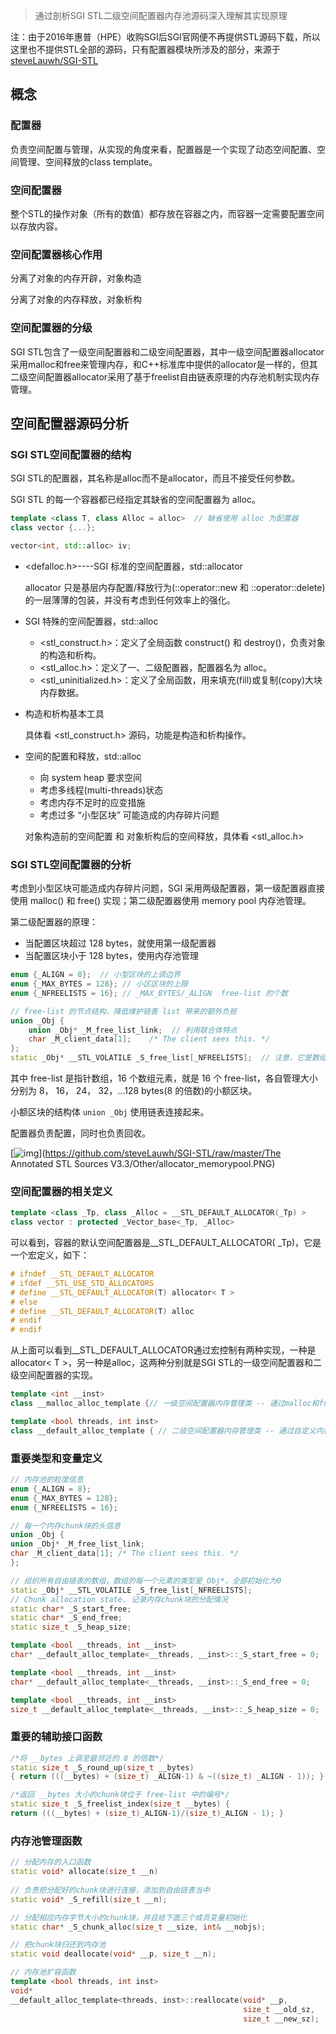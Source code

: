 > 通过剖析SGI STL二级空间配置器内存池源码深入理解其实现原理

注：由于2016年惠普（HPE）收购SGI后SGI官网便不再提供STL源码下载，所以这里也不提供STL全部的源码，只有配置器模块所涉及的部分，来源于[steveLauwh/SGI-STL](https://github.com/steveLauwh/SGI-STL)

## 概念

### 配置器

负责空间配置与管理，从实现的角度来看，配置器是一个实现了动态空间配置、空间管理、空间释放的class template。

### 空间配置器

整个STL的操作对象（所有的数值）都存放在容器之内，而容器一定需要配置空间以存放内容。

### 空间配置器核心作用

分离了对象的内存开辟，对象构造

分离了对象的内存释放，对象析构

### 空间配置器的分级

SGI STL包含了一级空间配置器和二级空间配置器，其中一级空间配置器allocator采用malloc和free来管理内存，和C++标准库中提供的allocator是一样的，但其二级空间配置器allocator采用了基于freelist自由链表原理的内存池机制实现内存管理。

## 空间配置器源码分析

### SGI STL空间配置器的结构

SGI STL的配置器，其名称是alloc而不是allocator，而且不接受任何参数。

SGI STL 的每一个容器都已经指定其缺省的空间配置器为 alloc。

```c++
template <class T, class Alloc = alloc>  // 缺省使用 alloc 为配置器
class vector {...};

vector<int, std::alloc> iv; 
```

- <defalloc.h>----SGI 标准的空间配置器，std::allocator

  allocator 只是基层内存配置/释放行为(::operator::new 和 ::operator::delete)的一层薄薄的包装，并没有考虑到任何效率上的强化。

- SGI 特殊的空间配置器，std::alloc

  - <stl_construct.h>：定义了全局函数 construct() 和 destroy()，负责对象的构造和析构。
  - <stl_alloc.h>：定义了一、二级配置器，配置器名为 alloc。
  - <stl_uninitialized.h>：定义了全局函数，用来填充(fill)或复制(copy)大块内存数据。

- 构造和析构基本工具

  具体看 <stl_construct.h> 源码，功能是构造和析构操作。

- 空间的配置和释放，std::alloc

  - 向 system heap 要求空间
  - 考虑多线程(multi-threads)状态
  - 考虑内存不足时的应变措施
  - 考虑过多 “小型区块” 可能造成的内存碎片问题

  对象构造前的空间配置 和 对象析构后的空间释放，具体看 <stl_alloc.h>

### SGI STL空间配置器的分析

考虑到小型区块可能造成内存碎片问题，SGI 采用两级配置器，第一级配置器直接使用 malloc() 和 free() 实现；第二级配置器使用 memory pool 内存池管理。

第二级配置器的原理：

- 当配置区块超过 128 bytes，就使用第一级配置器
- 当配置区块小于 128 bytes，使用内存池管理

```c++
enum {_ALIGN = 8};  // 小型区块的上调边界
enum {_MAX_BYTES = 128}; // 小区区块的上限
enum {_NFREELISTS = 16}; // _MAX_BYTES/_ALIGN  free-list 的个数

// free-list 的节点结构，降低维护链表 list 带来的额外负担
union _Obj {
    union _Obj* _M_free_list_link;  // 利用联合体特点
    char _M_client_data[1];    /* The client sees this. */
};
static _Obj* __STL_VOLATILE _S_free_list[_NFREELISTS];  // 注意，它是数组，每个数组元素包含若干相等的小额区块
```

其中 free-list 是指针数组，16 个数组元素，就是 16 个 free-list，各自管理大小分别为 8， 16， 24， 32，...128 bytes(8 的倍数)的小额区块。

小额区块的结构体 `union _Obj` 使用链表连接起来。

配置器负责配置，同时也负责回收。

[![img](https://github.com/steveLauwh/SGI-STL/raw/master/The%20Annotated%20STL%20Sources%20V3.3/Other/allocator_memorypool.PNG)](https://github.com/steveLauwh/SGI-STL/raw/master/The Annotated STL Sources V3.3/Other/allocator_memorypool.PNG)

### 空间配置器的相关定义

```c++
template <class _Tp, class _Alloc = __STL_DEFAULT_ALLOCATOR(_Tp) >
class vector : protected _Vector_base<_Tp, _Alloc>
```

可以看到，容器的默认空间配置器是__STL_DEFAULT_ALLOCATOR( _Tp)，它是一个宏定义，如下：

```c++
# ifndef __STL_DEFAULT_ALLOCATOR
# ifdef __STL_USE_STD_ALLOCATORS
# define __STL_DEFAULT_ALLOCATOR(T) allocator< T >
# else
# define __STL_DEFAULT_ALLOCATOR(T) alloc
# endif
# endif
```

从上面可以看到__STL_DEFAULT_ALLOCATOR通过宏控制有两种实现，一种是allocator< T >，另一种是alloc，这两种分别就是SGI STL的一级空间配置器和二级空间配置器的实现。

```c++
template <int __inst>
class __malloc_alloc_template {// 一级空间配置器内存管理类 -- 通过malloc和free管理内存
```

```c++
template <bool threads, int inst>
class __default_alloc_template { // 二级空间配置器内存管理类 -- 通过自定义内存池实现内存管理
```

### 重要类型和变量定义

```c++
// 内存池的粒度信息
enum {_ALIGN = 8};
enum {_MAX_BYTES = 128};
enum {_NFREELISTS = 16};
```

```c++
// 每一个内存chunk块的头信息
union _Obj {
union _Obj* _M_free_list_link;
char _M_client_data[1]; /* The client sees this. */
};
```

```c++
// 组织所有自由链表的数组，数组的每一个元素的类型是_Obj*，全部初始化为0
static _Obj* __STL_VOLATILE _S_free_list[_NFREELISTS];
// Chunk allocation state. 记录内存chunk块的分配情况
static char* _S_start_free;
static char* _S_end_free;
static size_t _S_heap_size;

template <bool __threads, int __inst>
char* __default_alloc_template<__threads, __inst>::_S_start_free = 0;

template <bool __threads, int __inst>
char* __default_alloc_template<__threads, __inst>::_S_end_free = 0;

template <bool __threads, int __inst>
size_t __default_alloc_template<__threads, __inst>::_S_heap_size = 0;
```

### 重要的辅助接口函数

```c++
/*将 __bytes 上调至最邻近的 8 的倍数*/
static size_t _S_round_up(size_t __bytes)
{ return (((__bytes) + (size_t) _ALIGN-1) & ~((size_t) _ALIGN - 1)); }
```

```c++
/*返回 __bytes 大小的chunk块位于 free-list 中的编号*/
static size_t _S_freelist_index(size_t __bytes) {
return (((__bytes) + (size_t)_ALIGN-1)/(size_t)_ALIGN - 1); }
```

### 内存池管理函数

```c++
// 分配内存的入口函数
static void* allocate(size_t __n)
    
// 负责把分配好的chunk块进行连接，添加到自由链表当中
static void* _S_refill(size_t __n);

// 分配相应内存字节大小的chunk块，并且给下面三个成员变量初始化
static char* _S_chunk_alloc(size_t __size, int& __nobjs);

// 把chunk块归还到内存池
static void deallocate(void* __p, size_t __n);

// 内存池扩容函数
template <bool threads, int inst>
void*
__default_alloc_template<threads, inst>::reallocate(void* __p,
                                                    size_t __old_sz,
                                                    size_t __new_sz);
```

